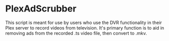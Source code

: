 # PlexAdScrubber
This script is meant for use by users who use the DVR functionality in their Plex server to record videos from television.  It's primary function is to aid in removing ads from the recorded .ts video file, then convert to .mkv.  
